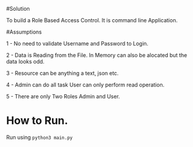 #Solution

To build a Role Based Access Control. It is command line Application.

#Assumptions

1 - No need to validate Username and Password to Login.

2 - Data is Reading from the File. In Memory can also be alocated but the data looks odd.

3 - Resource can be anything a text, json etc.

4 - Admin can do all task User can only perform read operation.

5 - There are only Two Roles Admin and User.


# How to Run. 

Run using ```python3 main.py```

